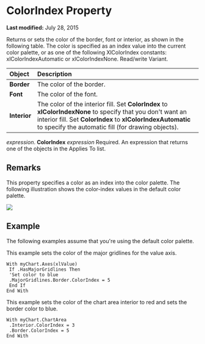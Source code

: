 
# ColorIndex Property

 **Last modified:** July 28, 2015

Returns or sets the color of the border, font or interior, as shown in the following table. The color is specified as an index value into the current color palette, or as one of the following XlColorIndex constants: xlColorIndexAutomatic or xlColorIndexNone. Read/write Variant.


|**Object**|**Description**|
|:-----|:-----|
| **Border**|The color of the border.|
| **Font**|The color of the font.|
| **Interior**|The color of the interior fill. Set  **ColorIndex** to **xlColorIndexNone** to specify that you don't want an interior fill. Set **ColorIndex** to **xlColorIndexAutomatic** to specify the automatic fill (for drawing objects).|
 _expression_. **ColorIndex**
 _expression_ Required. An expression that returns one of the objects in the Applies To list.

## Remarks

This property specifies a color as an index into the color palette. The following illustration shows the color-index values in the default color palette.


![](../images/colorin_ZA06050819.gif)




## Example

The following examples assume that you're using the default color palette.

This example sets the color of the major gridlines for the value axis.




```
With myChart.Axes(xlValue) 
 If .HasMajorGridlines Then 
 'Set color to blue 
 .MajorGridlines.Border.ColorIndex = 5 
 End If 
End With
```

This example sets the color of the chart area interior to red and sets the border color to blue.




```
With myChart.ChartArea 
 .Interior.ColorIndex = 3 
 .Border.ColorIndex = 5 
End With
```

